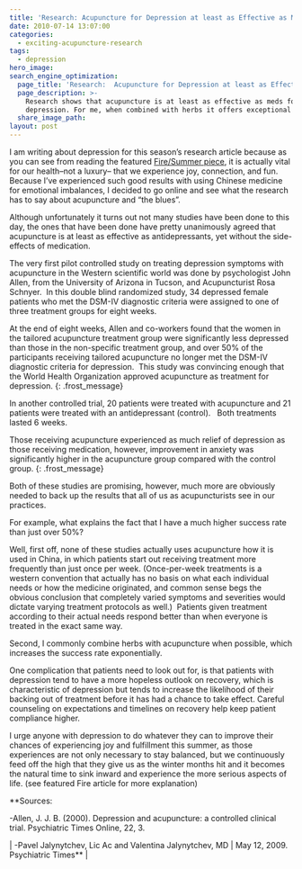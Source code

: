 ```yaml
---
title: 'Research: Acupuncture for Depression at least as Effective as Medication'
date: 2010-07-14 13:07:00
categories:
  - exciting-acupuncture-research
tags:
  - depression
hero_image:
search_engine_optimization:
  page_title: 'Research:  Acupuncture for Depression at least as Effective as Medication'
  page_description: >-
    Research shows that acupuncture is at least as effective as meds for
    depression. For me, when combined with herbs it offers exceptional response.
  share_image_path:
layout: post
---
```


I am writing about depression for this season’s research article because as you can see from reading the featured [Fire/Summer piece](http://www.wisdomwaysacupuncture.com/2017/05/22/summer-is-here-time-to-nurture-your-heart-fire/), it is actually vital for our health–not a luxury– that we experience joy, connection, and fun.&nbsp; Because I’ve experienced such good results with using Chinese medicine for emotional imbalances, I decided to go online and see what the research has to say about acupuncture and “the blues”.

Although unfortunately it turns out not many studies have been done to this day, the ones that have been done have pretty unanimously agreed that acupuncture is at least as effective as antidepressants, yet without the side-effects of medication.

The very first pilot controlled study on treating depression symptoms with acupuncture in the Western scientific world was done by psychologist John Allen, from the University of Arizona in Tucson, and Acupuncturist Rosa Schnyer. &nbsp;In this double blind randomized study, 34 depressed female patients who met the DSM-IV diagnostic criteria were assigned to one of three treatment groups for eight weeks.&nbsp;

At the end of eight weeks, Allen and co-workers found that the women in the tailored acupuncture treatment group were significantly less depressed than those in the non-specific treatment group, and over 50% of the participants receiving tailored acupuncture no longer met the DSM-IV diagnostic criteria for depression.&nbsp; This study was convincing enough that the World Health Organization approved acupuncture as treatment for depression.
{: .frost_message}

In another controlled trial, 20 patients were treated with acupuncture and 21 patients were treated with an antidepressant (control).&nbsp; &nbsp;Both treatments lasted 6 weeks.

Those receiving acupuncture experienced as much relief of depression as those receiving medication, however, improvement in anxiety was significantly higher in the acupuncture group compared with the control group.
{: .frost_message}

Both of these studies are promising, however, much more are obviously needed to back up the results that all of us as acupuncturists see in our practices. &nbsp;

For example, what explains the fact that I have a much higher success rate than just over 50%?

Well, first off, none of these studies actually uses acupuncture how it is used in China, in which patients start out receiving treatment more frequently than just once per week. (Once-per-week treatments is a western convention that actually has no basis on what each individual needs or how the medicine originated, and common sense begs the obvious conclusion that completely varied symptoms and severities would dictate varying treatment protocols as well.)&nbsp; Patients given treatment according to their actual needs respond better than when everyone is treated in the exact same way.&nbsp;

Second, I commonly combine herbs with acupuncture when possible, which increases the success rate exponentially.

One complication that patients need to look out for, is that patients with depression tend to have a more hopeless outlook on recovery, which is characteristic of depression but tends to increase the likelihood of their backing out of treatment before it has had a chance to take effect. Careful counseling on expectations and timelines on recovery help keep patient compliance higher.

I urge anyone with depression to do whatever they can to improve their chances of experiencing joy and fulfillment this summer, as those experiences are not only necessary to stay balanced, but we continuously feed off the high that they give us as the winter months hit and it becomes the natural time to sink inward and experience the more serious aspects of life. (see featured Fire article for more explanation)

\*\*Sources:

-Allen, J. J. B. (2000). Depression and acupuncture: a controlled clinical trial. Psychiatric Times Online, 22, 3.

| -Pavel Jalynytchev, Lic Ac and Valentina Jalynytchev, MD | May 12, 2009. Psychiatric Times\*\* |